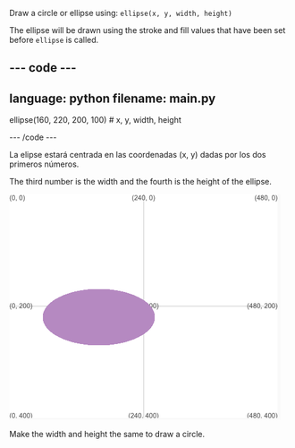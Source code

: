 
Draw a circle or ellipse using: `ellipse(x, y, width, height)`

The ellipse will be drawn using the stroke and fill values that have been set before `ellipse` is called.

--- code ---
---
language: python
filename: main.py
---

  ellipse(160, 220, 200, 100) # x, y, width, height

--- /code ---

La elipse estará centrada en las coordenadas (x, y) dadas por los dos primeros números.

The third number is the width and the fourth is the height of the ellipse.

![El área de salida que muestra una elipse centrada alrededor de x 160, y 220 con ancho 200 y alto 100](images/example.png)

Make the width and height the same to draw a circle.


